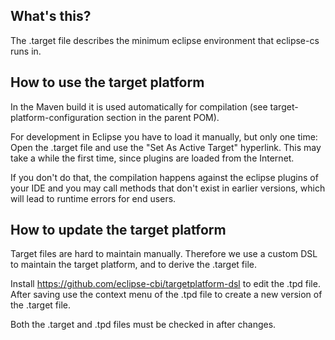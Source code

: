 ## What's this?

The .target file describes the minimum eclipse environment that eclipse-cs runs in.

## How to use the target platform

In the Maven build it is used automatically for compilation
(see target-platform-configuration section in the parent POM).

For development in Eclipse you have to load it manually, but only one time:
Open the .target file and use the "Set As Active Target" hyperlink. This may take
a while the first time, since plugins are loaded from the Internet.

If you don't do that, the compilation happens against the eclipse plugins of 
your IDE and you may call methods that don't exist in earlier versions, which
will lead to runtime errors for end users.

## How to update the target platform

Target files are hard to maintain manually. Therefore we use a custom DSL to
maintain the target platform, and to derive the .target file.

Install https://github.com/eclipse-cbi/targetplatform-dsl to edit the .tpd
file. After saving use the context menu of the .tpd file to create a new
version of the .target file.

Both the .target and .tpd files must be checked in after changes.